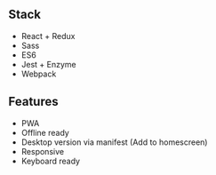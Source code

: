 ## Stack

- React + Redux
- Sass
- ES6
- Jest + Enzyme
- Webpack

## Features

- PWA
- Offline ready
- Desktop version via manifest (Add to homescreen)
- Responsive
- Keyboard ready